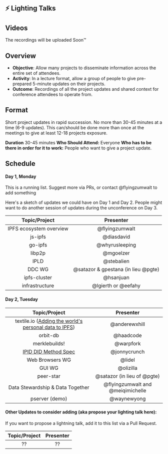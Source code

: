 ## ⚡️ Lighting Talks

## Videos

The recordings will be uploaded Soon™

## Overview

- **Objective**: Allow many projects to disseminate information across the entire set of attendees.
- **Activity**: In a lecture format, allow a group of people to give pre-prepared 5-minute updates on their projects.
- **Outcome**: Recordings of all the project updates and shared context for conference attendees to operate from.

## Format

Short project updates in rapid succession. No more than 30-45 minutes at a time (6-9 updates). This can/should be done more than once at the meetings to give at least 12-18 projects exposure.

**Duration** 30-45 minutes
**Who Should Attend:** Everyone
**Who has to be there in order for it to work:** People who want to give a project update.

## Schedule

#### Day 1, Monday

This is a running list. Suggest more via PRs, or contact @flyingzumwalt to add something

Here's a sketch of updates we could have on Day 1 and Day 2. People might want to do another session of updates during the unconference on Day 3.

| Topic/Project           | Presenter                   |
|:-----------------------:|:---------------------------:|
| IPFS ecosystem overview | @flyingzumwalt              |
| js-ipfs                 | @diasdavid                  |
| go-ipfs                 | @whyrusleeping              |
| libp2p                  | @mgoelzer                   |
| IPLD                    | @stebalien                  |
| DDC WG                  | @satazor & gpestana (in lieu @pgte) |
| ipfs-cluster            | @hsanjuan                   |
| infrastructure          | @lgierth or @eefahy         |

#### Day 2, Tuesday

| Topic/Project           | Presenter                   |
|:-----------------------:|:---------------------------:|
| textile.io ([Adding the world's personal data to IPFS](https://github.com/ipfs/developer-meetings/pull/2)) | @anderewxhill |
| orbit-db                | @haadcode                   |
| merklebuilds!           | @warpfork                   |
| [IPID DID Method Spec](lightning-talks/ipid.md) | @jonnycrunch |
| Web Browsers WG         | @lidel                      |
| GUI WG                  | @olizilla                   |
| peer-star               | @satazor (in lieu of @pgte) |
| Data Stewardship & Data Together | @flyingzumwalt and @meiqimichelle |
| pserver (demo)          | @waynewyong                 |

#### Other Updates to consider adding (aka propose your lighting talk here):

If you want to propose a lightning talk, add it to this list via a Pull Request.

| Topic/Project           | Presenter                   |
|:-----------------------:|:---------------------------:|
| ??                      | ??                          |
